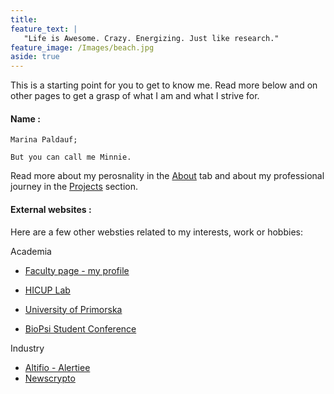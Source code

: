 ```yaml
---
title:
feature_text: |
   "Life is Awesome. Crazy. Energizing. Just like research."
feature_image: /Images/beach.jpg
aside: true
---
```


This is a starting point for you to get to know me. Read more below and on other pages to get a grasp of what I am and what I strive for.


#### Name : 

    Marina Paldauf; 
  
    But you can call me Minnie.
      

Read more about my perosnality in the [About](https://marina225.github.io/about/) tab and about my professional journey in the [Projects](https://marina225.github.io/projects/) section.


#### External websites :

Here are a few other websties related to my interests, work or hobbies:

Academia
- [Faculty page - my profile](https://www.famnit.upr.si/en/about-faculty/staff/marina.paldauf/)
- [HICUP Lab](https://hicup.famnit.upr.si/)
- [University of Primorska](https://www.upr.si/en)

- [BioPsi Student Conference](https://bio-psi-konferenca.famnit.upr.si/en/)

Industry
- [Altifio - Alertiee](https://alertiee.io/)
- [Newscrypto](https://newscrypto.io/)




